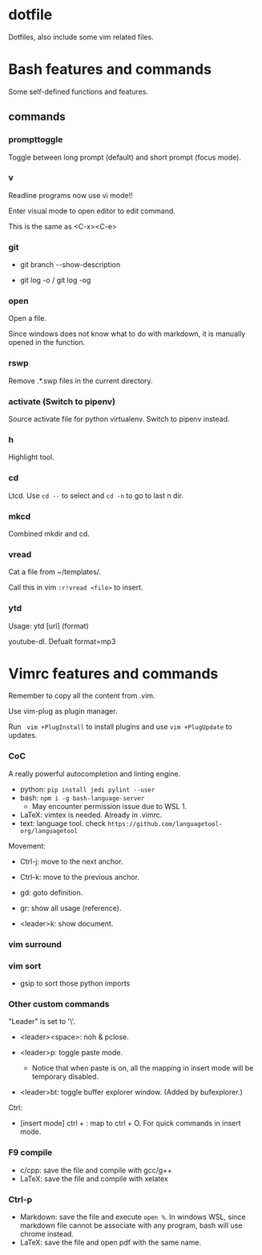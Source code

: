 # dotfile

Dotfiles, also include some vim related files.

# Bash features and commands

Some self-defined functions and features.

## commands

### prompttoggle

Toggle between long prompt (default) and short prompt (focus mode).

### v

Readline programs now use vi mode!!

Enter visual mode to open editor to edit command.

This is the same as &lt;C-x>&lt;C-e>

### git

* git branch --show-description

* git log -o / git log -og

### open

Open a file.

Since windows does not know what to do with markdown, it is manually opened in the function.

### rswp

Remove .*.swp files in the current directory.

### activate (Switch to pipenv)

Source activate file for python virtualenv. Switch to pipenv instead.

### h

Highlight tool.

### cd

Ltcd. Use ```cd --``` to select and ```cd -n``` to go to last n dir.

### mkcd

Combined mkdir and cd.

### vread

Cat a file from ~/templates/.

Call this in vim ```:r!vread <file>``` to insert.

### ytd

Usage: ytd [url] (format)

youtube-dl. Defualt format=mp3

# Vimrc features and commands

Remember to copy all the content from .vim.

Use vim-plug as plugin manager.

Run ``` vim +PlugInstall``` to install plugins and use ```vim +PlugUpdate``` to updates.

### CoC

A really powerful autocompletion and linting engine.

- python: ```pip install jedi pylint --user```
- bash: ```npm i -g bash-language-server```
	- May encounter permission issue due to WSL 1.
- LaTeX: vimtex is needed. Already in .vimrc.
- text: language tool. check ```https://github.com/languagetool-org/languagetool```

Movement:

- Ctrl-j: move to the next anchor.

- Ctrl-k: move to the previous anchor.

- gd: goto definition.

- gr: show all usage (reference).

- &lt;leader>k: show document.

### vim surround

### vim sort

- gsip to sort those python imports

### Other custom commands

"Leader" is set to '\\'.

- &lt;leader>&lt;space>: noh & pclose.

- &lt;leader>p: toggle paste mode.
	- Notice that when paste is on, all the mapping in insert mode will be temporary disabled.

- &lt;leader>bt: toggle buffer explorer window. (Added by bufexplorer.)

Ctrl:

- [insert mode] ctrl + \: map to ctrl + O. For quick commands in insert mode.


### F9 compile

- c/cpp: save the file and compile with gcc/g++
- LaTeX: save the file and compile with xelatex

### Ctrl-p

- Markdown: save the file and execute ```open %```. In windows WSL, since markdown file cannot be associate with any program, bash will use chrome instead.
- LaTeX: save the file and open pdf with the same name.

